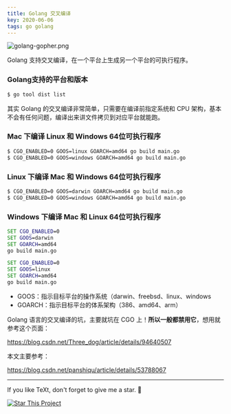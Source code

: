 ```yaml
---
title: Golang 交叉编译
key: 2020-06-06
tags: go golang
---
```




![golang-gopher.png](https://upload-images.jianshu.io/upload_images/1881763-8909e92cdc183a2f.png?imageMogr2/auto-orient/strip%7CimageView2/2/w/1240)

Golang 支持交叉编译，在一个平台上生成另一个平台的可执行程序。



<!--more-->






### Golang支持的平台和版本

```bash
$ go tool dist list
```

其实 Golang 的交叉编译非常简单，只需要在编译前指定系统和 CPU 架构，基本不会有任何问题，编译出来讲文件拷贝到对应平台就能跑。


### Mac 下编译 Linux 和 Windows 64位可执行程序

```bash
$ CGO_ENABLED=0 GOOS=linux GOARCH=amd64 go build main.go
$ CGO_ENABLED=0 GOOS=windows GOARCH=amd64 go build main.go
```


### Linux 下编译 Mac 和 Windows 64位可执行程序

```bash
$ CGO_ENABLED=0 GOOS=darwin GOARCH=amd64 go build main.go
$ CGO_ENABLED=0 GOOS=windows GOARCH=amd64 go build main.go
```

### Windows 下编译 Mac 和 Linux 64位可执行程序

```bat
SET CGO_ENABLED=0
SET GOOS=darwin
SET GOARCH=amd64
go build main.go

SET CGO_ENABLED=0
SET GOOS=linux
SET GOARCH=amd64
go build main.go
```

- GOOS：指示目标平台的操作系统（darwin、freebsd、linux、windows
- GOARCH：指示目标平台的体系架构（386、amd64、arm）



Golang 语言的交叉编译的坑，主要就坑在 CGO 上！**所以一般都禁用它**，想用就参考这个页面：

https://blog.csdn.net/Three_dog/article/details/94640507



本文主要参考： 

https://blog.csdn.net/panshiqu/article/details/53788067



---

If you like TeXt, don't forget to give me a star. :star2:

[![Star This Project](https://img.shields.io/github/stars/kitian616/jekyll-TeXt-theme.svg?label=Stars&style=social)](https://github.com/kitian616/jekyll-TeXt-theme/)

